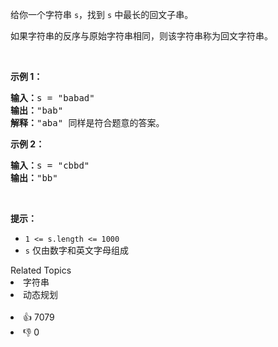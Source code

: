 <p>给你一个字符串 <code>s</code>，找到 <code>s</code> 中最长的回文子串。</p>

<p>如果字符串的反序与原始字符串相同，则该字符串称为回文字符串。</p>

<p>&nbsp;</p>

<p><strong>示例 1：</strong></p>

<pre>
<strong>输入：</strong>s = "babad"
<strong>输出：</strong>"bab"
<strong>解释：</strong>"aba" 同样是符合题意的答案。
</pre>

<p><strong>示例 2：</strong></p>

<pre>
<strong>输入：</strong>s = "cbbd"
<strong>输出：</strong>"bb"
</pre>

<p>&nbsp;</p>

<p><strong>提示：</strong></p>

<ul> 
 <li><code>1 &lt;= s.length &lt;= 1000</code></li> 
 <li><code>s</code> 仅由数字和英文字母组成</li> 
</ul>

<div><div>Related Topics</div><div><li>字符串</li><li>动态规划</li></div></div><br><div><li>👍 7079</li><li>👎 0</li></div>